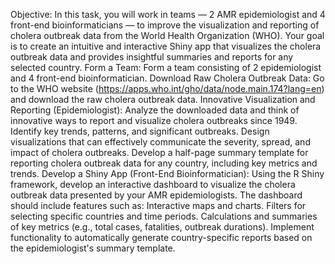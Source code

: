 Objective:
In this task, you will work in teams — 2 AMR epidemiologist and 4 front-end bioinformaticians — to improve the visualization and reporting of cholera outbreak data from the World Health Organization (WHO). Your goal is to create an intuitive and interactive Shiny app that visualizes the cholera outbreak data and provides insightful summaries and reports for any selected country.
Form a Team:
Form a team consisting of 2 epidemiologist and 4 front-end bioinformatician.
Download Raw Cholera Outbreak Data:
Go to the WHO website (https://apps.who.int/gho/data/node.main.174?lang=en) and download the raw cholera outbreak data.
Innovative Visualization and Reporting (Epidemiologist):
Analyze the downloaded data and think of innovative ways to report and visualize cholera outbreaks since 1949.
Identify key trends, patterns, and significant outbreaks.
Design visualizations that can effectively communicate the severity, spread, and impact of cholera outbreaks.
Develop a half-page summary template for reporting cholera outbreak data for any country, including key metrics and trends.
Develop a Shiny App (Front-End Bioinformatician):
Using the R Shiny framework, develop an interactive dashboard to visualize the cholera outbreak data presented by your AMR epidemiologists.
The dashboard should include features such as:
Interactive maps and charts.
Filters for selecting specific countries and time periods.
Calculations and summaries of key metrics (e.g., total cases, fatalities, outbreak durations).
Implement functionality to automatically generate country-specific reports based on the epidemiologist's summary template.
